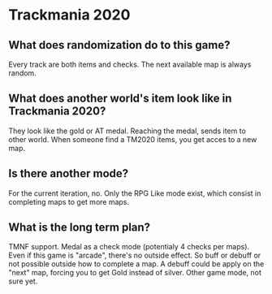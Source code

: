 # Trackmania 2020

## What does randomization do to this game?

Every track are both items and checks. The next available map is always random.

## What does another world's item look like in Trackmania 2020?

They look like the gold or AT medal. Reaching the medal, sends item to other world. When someone find a TM2020 items, you get acces to a new map.

## Is there another mode?

For the current iteration, no. Only the RPG Like mode exist, which consist in completing maps to get more maps.

## What is the long term plan?

TMNF support.
Medal as a check mode (potentialy 4 checks per maps). Even if this game is "arcade", there's no outside effect. So buff or debuff or not possible outside how to complete a map. A debuff could be apply on the "next" map, forcing you to get Gold instead of silver.
Other game mode, not sure yet.